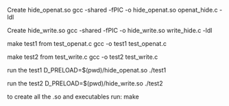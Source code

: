 Create hide_openat.so 
gcc -shared -fPIC -o hide_openat.so openat_hide.c -ldl

Create hide_write.so
gcc -shared -fPIC -o hide_write.so write_hide.c -ldl

make test1 from test_openat.c
gcc -o test1 test_openat.c 

make test2 from test_write.c
gcc -o test2 test_write.c 


run the test1
D_PRELOAD=$(pwd)/hide_openat.so ./test1 

run the test2
D_PRELOAD=$(pwd)/hide_write.so ./test2

to create all the .so and executables run: make

